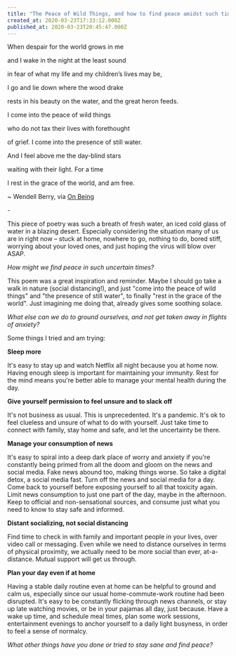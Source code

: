 ```yaml
---
title: "The Peace of Wild Things, and how to find peace amidst such times"
created_at: 2020-03-23T17:33:12.000Z
published_at: 2020-03-23T20:45:47.000Z
---
```

When despair for the world grows in me

and I wake in the night at the least sound

in fear of what my life and my children’s lives may be,

I go and lie down where the wood drake

rests in his beauty on the water, and the great heron feeds.

I come into the peace of wild things

who do not tax their lives with forethought

of grief. I come into the presence of still water.

And I feel above me the day-blind stars

waiting with their light. For a time

I rest in the grace of the world, and am free.

  

~ Wendell Berry, via [On Being](https://onbeing.org/poetry/the-peace-of-wild-things/)

  

\-

  

This piece of poetry was such a breath of fresh water, an iced cold glass of water in a blazing desert. Especially considering the situation many of us are in right now – stuck at home, nowhere to go, nothing to do, bored stiff, worrying about your loved ones, and just hoping the virus will blow over ASAP.

  

_How might we find peace in such uncertain times?_

  

This poem was a great inspiration and reminder. Maybe I should go take a walk in nature (social distancing!), and just "come into the peace of wild things" and "the presence of still water", to finally "rest in the grace of the world". Just imagining me doing that, already gives some soothing solace.

  

_What else can we do to ground ourselves, and not get taken away in flights of anxiety?_ 

  

Some things I tried and am trying:

  

**Sleep more**

It's easy to stay up and watch Netflix all night because you at home now. Having enough sleep is important for maintaining your immunity. Rest for the mind means you're better able to manage your mental health during the day.

  

**Give yourself permission to feel unsure and to slack off**

It's not business as usual. This is unprecedented. It's a pandemic. It's ok to feel clueless and unsure of what to do with yourself. Just take time to connect with family, stay home and safe, and let the uncertainty be there. 

  

**Manage your consumption of news**

It's easy to spiral into a deep dark place of worry and anxiety if you're constantly being primed from all the doom and gloom on the news and social media. Fake news abound too, making things worse. So take a digital detox, a social media fast. Turn off the news and social media for a day. Come back to yourself before exposing yourself to all that toxicity again. Limit news consumption to just one part of the day, maybe in the afternoon. Keep to official and non-sensational sources, and consume just what you need to know to stay safe and informed.

  

**Distant socializing, not social distancing**

Find time to check in with family and important people in your lives, over video call or messaging. Even while we need to distance ourselves in terms of physical proximity, we actually need to be more social than ever, at-a-distance. Mutual support will get us through.

  

**Plan your day even if at home**

Having a stable daily routine even at home can be helpful to ground and calm us, especially since our usual home-commute-work routine had been disrupted. It's easy to be constantly flicking through news channels, or stay up late watching movies, or be in your pajamas all day, just because. Have a wake up time, and schedule meal times, plan some work sessions, entertainment evenings to anchor yourself to a daily light busyness, in order to feel a sense of normalcy.

  

_What other things have you done or tried to stay sane and find peace?_
